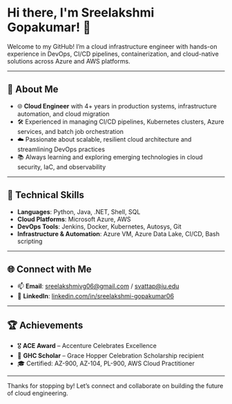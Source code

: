 # Hi there, I'm Sreelakshmi Gopakumar! 👋

Welcome to my GitHub! I’m a cloud infrastructure engineer with hands-on experience in DevOps, CI/CD pipelines, containerization, and cloud-native solutions across Azure and AWS platforms.

---

## 🌟 About Me
- 🌐 **Cloud Engineer** with 4+ years in production systems, infrastructure automation, and cloud migration
- 🛠️ Experienced in managing CI/CD pipelines, Kubernetes clusters, Azure services, and batch job orchestration
- ☁️ Passionate about scalable, resilient cloud architecture and streamlining DevOps practices
- 📚 Always learning and exploring emerging technologies in cloud security, IaC, and observability

---

## 💼 Technical Skills
- **Languages**: Python, Java, .NET, Shell, SQL
- **Cloud Platforms**: Microsoft Azure, AWS
- **DevOps Tools**: Jenkins, Docker, Kubernetes, Autosys, Git
- **Infrastructure & Automation**: Azure VM, Azure Data Lake, CI/CD, Bash scripting

---

## 🌐 Connect with Me
- 📫 **Email**: sreelakshmivg06@gmail.com / svattap@iu.edu  
- 💼 **LinkedIn**: [linkedin.com/in/sreelakshmi-gopakumar06](https://linkedin.com/in/sreelakshmi-gopakumar06)

---


## 🏆 Achievements
- 🎖️ **ACE Award** – Accenture Celebrates Excellence
- 🏅 **GHC Scholar** – Grace Hopper Celebration Scholarship recipient
- 🎓 Certified: AZ-900, AZ-104, PL-900, AWS Cloud Practitioner

---

Thanks for stopping by! Let’s connect and collaborate on building the future of cloud engineering.
